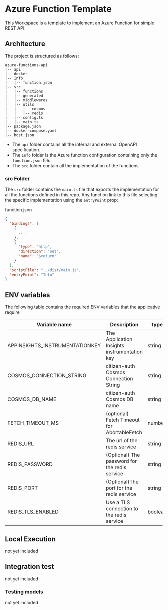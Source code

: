 # Azure Function Template

This Workspace is a template to implement an Azure Function for simple REST API.

## Architecture

The project is structured as follows:

```
azure-functions-api
|-- api
|-- docker
|-- Info
|   |-- function.json
|-- src
|   |-- functions
|   |-- generated
|   |-- middlewares
|   |-- utils
|   |   |-- cosmos
|   |   |-- redis
|   |-- config.ts
|   |-- main.ts
|-- package.json
|-- docker-compose.yaml
|-- host.json
```

- The `api` folder contains all the internal and external OpenAPI specification.
- The `Info` folder is the Azure function configuration containing only the `function.json` file.
- The `src` folder contain all the implementation of the functions

### src Folder

The `src` folder contains the `main.ts` file that exports the implementation for all the functions defined in this repo. Any function link to this file selecting the specific implementation using the `entryPoint` prop:

function.json
```json
{
  "bindings": [
    {
      ...
    },
    {
      "type": "http",
      "direction": "out",
      "name": "$return"
    }
  ],
  "scriptFile": "../dist/main.js",
  "entryPoint": "Info"
}
```

## ENV variables

The following table contains the required ENV variables that the applicative require

| Variable name                      | Description                                  | type    |
|------------------------------------|----------------------------------------------|---------|
| APPINSIGHTS_INSTRUMENTATIONKEY     | The Application Insights instrumentation key | string  |
| COSMOS_CONNECTION_STRING           | citizen-auth Cosmos Connection String        | string  |
| COSMOS_DB_NAME                     | citizen-auth Cosmos DB name                  | string  |
| FETCH_TIMEOUT_MS                   | (optional) Fetch Timeout for AbortableFetch  | number  |
| REDIS_URL                          | The url of the redis service                 | string  |
| REDIS_PASSWORD                     | (Optional) The password for the redis service| string  |
| REDIS_PORT                         | (Optional)The port for the redis service     | string  |
| REDIS_TLS_ENABLED                  | Use a TLS connection to the redis service    | boolean |

## Local Execution

not yet included

[//]: <> (To execute locally the function copy the configuration from the `env.example` file with:)

[//]: <> (```bash)
[//]: <> (cp env.enxample .env)
[//]: <> (```)

[//]: <> (Then you can start the docker compose to execute the function environment)
[//]: <> (```bash)
[//]: <> (docker compose up --build -d)
[//]: <> (```)

## Integration test

not yet included

### Testing models

not yet included

